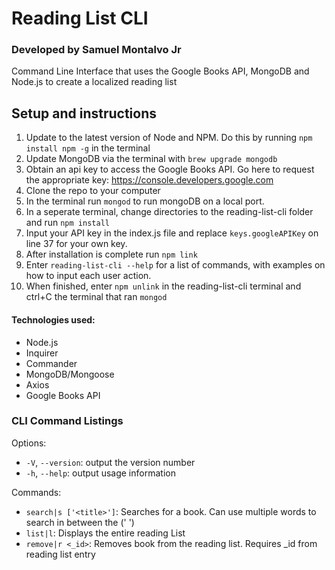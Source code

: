 # Reading List CLI

### Developed by Samuel Montalvo Jr

Command Line Interface that uses the Google Books API, MongoDB and Node.js to create a localized reading list

## Setup and instructions

1. Update to the latest version of Node and NPM. Do this by running `npm install npm -g` in the terminal
2. Update MongoDB via the terminal with `brew upgrade mongodb`
3. Obtain an api key to access the Google Books API. Go here to request the appropriate key: https://console.developers.google.com
4. Clone the repo to your computer
5. In the terminal run `mongod` to run mongoDB on a local port.
6. In a seperate terminal, change directories to the reading-list-cli folder and run `npm install`
7. Input your API key in the index.js file and replace `keys.googleAPIKey` on line 37 for your own key.
8. After installation is complete run `npm link`
9. Enter `reading-list-cli --help` for a list of commands, with examples on how to input each user action.
10. When finished, enter `npm unlink` in the reading-list-cli terminal and ctrl+C the terminal that ran `mongod`

#### Technologies used:

- Node.js
- Inquirer
- Commander
- MongoDB/Mongoose
- Axios
- Google Books API

### CLI Command Listings
Options:
-   `-V`, `--version`:        output the version number
-   `-h`, `--help`:             output usage information

Commands:
-  `search|s ['<title>']`:  Searches for a book. Can use multiple words to search in 
                        between the (' ')
-  `list|l`:             Displays the entire reading List
-  `remove|r <_id>`:       Removes book from the reading list. Requires _id from reading list entry